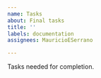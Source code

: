 ```yaml
---
name: Tasks
about: Final tasks
title: ''
labels: documentation
assignees: MauricioESerrano

---
```


Tasks needed for completion.
